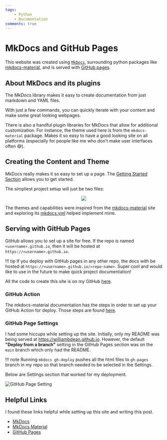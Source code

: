 ```yaml
---
tags: 
    - Python
    - Documentation
comments: true
---
```


# MkDocs and GitHub Pages

This website was created using [`MkDocs`](https://www.mkdocs.org/), surrounding python packages like [mkdocs-material](https://squidfunk.github.io/mkdocs-material/), and is served with [GitHub pages](https://pages.github.com/). 

## About MkDocs and its plugins

The MkDocs library makes it easy to create documentation from just markdown and YAML files.

With just a few commands, you can quickly iterate with your content and make some great looking webpages.

There is also a handful plugin libraries for MkDocs that allow for additional customization. For instance, the theme used here is from the `mkdocs-material` package. Makes it so easy to have a good looking site on all platforms (especially for people like me who don't make user interfaces often :smile:).

## Creating the Content and Theme

MkDocs really makes it so easy to set up a page. The [Getting Started Section](https://www.mkdocs.org/getting-started/) allows you to get started.

The simpliest project setup will just be two files: 

<p align="center">
<img src=https://www.mkdocs.org/img/initial-layout.png />
</p>

The themes and capabilities were inspired from the [mkdocs-material](https://squidfunk.github.io/mkdocs-material/) site and exploring its [mkdocs.yml](https://github.com/squidfunk/mkdocs-material/blob/master/mkdocs.yml) helped implement mine.

## Serving with GitHub Pages

GitHub allows you to set up a site for free. If the repo is named `<username>.github.io`, then it will be hosted at `https://<username>.github.io`. 

!!! tip 
    If you deploy with GitHub pages in any other repo, the docs with be hosted at `https://<username>.github.io/<repo-name>`. Super cool and would like to use in the future to make quick project documentation!

All the code to create this site is on my GitHub [here](https://github.com/williambdean/williambdean.github.io).

### GitHub Action

The mkdocs-material documentation has the steps in order to set up your GitHub Action for deploy. Those steps are found [here](https://squidfunk.github.io/mkdocs-material/publishing-your-site/).

### GitHub Page Settings

I had some hiccups while setting up the site. Initially, only my README was being served at <a href="https://williambdean.github.io">https://williambdean.github.io</a>. However, the default **"Deploy from a branch"** setting in the GitHub Pages section was on the `main` branch which only had the README. 

!!! note
    Running `mkdocs gh-deploy` pushes all the html files to `gh-pages` branch in my repo so that branch needed to be selected in the Settings.

Below are Settings section that worked for my deployment.

![GitHub Page Setting](../images/gh-pages-settings.PNG)

## Helpful Links

I found these links helpful while setting up this site and writing this post.

- [MkDocs](https://www.mkdocs.org/)
- [MkDocs Material](https://squidfunk.github.io/mkdocs-material/getting-started/)
- [GitHub Pages](https://pages.github.com/)
